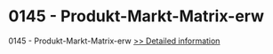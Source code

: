 # 0145 - Produkt-Markt-Matrix-erw
0145 - Produkt-Markt-Matrix-erw
[>> Detailed information](https://secure.shareit.com/shareit/product.html?productid=300996489&affiliateid=200057808)